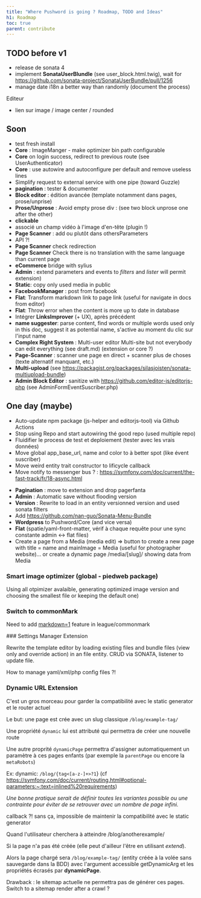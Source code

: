 ```yaml
---
title: "Where Pushword is going ? Roadmap, TODO and Ideas"
h1: Roadmap
toc: true
parent: contribute
---
```


## TODO before v1

-   release de sonata 4
-   implement **SonataUserBlundle** (see user_block.html.twig), wait for https://github.com/sonata-project/SonataUserBundle/pull/1256
-   manage date i18n a better way than randomly (document the process)

Editeur

-   lien sur image / image center / rounded

## Soon

-   test fresh install
-   **Core** : ImageManger - make optimizer bin path configurable
-   **Core** on login success, redirect to previous route (see UserAuthenticator)
-   **Core** : use autowire and autoconfigure per default and remove useless lines
-   Simplify request to external service with one pipe (toward Guzzle)
-   **pagination** : tester & documenter
-   **Block editor** : édition avancée (template notamment dans pages, prose/unprise)
-   **Prose/Unprose** : Avoid empty prose div : (see two block unprose one after the other)
-   **clickable**
-   associé un champ vidéo à l'image d'en-tête (plugin !)
-   **Page Scanner** : add <!-- page-scanner-ignore: what to ignore --> ou plutôt dans othersParameters
-   API ?!
-   **Page Scanner** check redirection
-   **Page Scanner** Check there is no translation with the same language than current page
-   **eCommerce** bridge with sylius
-   **Admin** : extend parameters and events to _filters_ and _lister_ will permit extension)
-   **Static**: copy only used media in public
-   **FacebookManager** : post from facebook
-   **Flat**: Transform markdown link to page link (useful for navigate in docs from editor)
-   **Flat**: Throw error when the content is more up to date in database
-   Intégrer **LinksImprover** (+ UX), après précédent
-   **name suggester**: parse content, find words or multiple words used only in this doc, suggest it as potential name, s'active au moment du clic sur l'input name
-   **Complex Right System** : Multi-user editor Multi-site but not everybody can edit everything (see draft.md) (extension or core ?)
-   **Page-Scanner** : scanner une page en direct + scanner plus de choses (texte alternatif manquant, etc.)
-   **Multi-upload** (see https://packagist.org/packages/silasjoisten/sonata-multiupload-bundle)
-   **Admin Block Editor** : sanitize with https://github.com/editor-js/editorjs-php (see AdminFormEventSuscriber.php)

## One day (maybe)

-   Auto-update npm package (js-helper and editorjs-tool) via Github Actions
-   Stop using Repo and start autowiring thé good repo (used multiple repo)
-   Fluidifier le process de test et deploiement (tester avec les vrais données)
-   Move global app_base_url, name and color to à better spot (like évent suscriber)
-   Move weird entity trait constructor to lificycle callback
-   Move notify to messenger bus ? : https://symfony.com/doc/current/the-fast-track/fr/18-async.html

*   **Pagination** : move to extension and drop pagerfanta
*   **Admin** : Automatic save without flooding version
*   **Version** : Rewrite to load in an entity versionned version and used sonata filters
*   Add https://github.com/nan-guo/Sonata-Menu-Bundle
*   **Wordpress** to Pushword/Core (and vice versa)
*   **Flat** (spatie/yaml-front-matter, vérif à chaque requête pour une sync constante admin <-> flat files)
*   Create a page from a Media (media edit) => button to create a new page with title = name and mainImage = Media
    (useful for photographer website)... or create a dynamic page /media/[slug]/ showing data from Media

### Smart image optimizer (global - piedweb package)

Using all otpimizer avalaible, generating optimized image version and choosing the smallest file or keeping the default one)

### Switch to commonMark

Need to add [markdown=1](https://spec.commonmark.org/0.29/#example-158:~:text=markdown%3D1) feature in league/commonmark

### Settings Manager <smal>Extension</smal>

Rewrite the template editor by loading existing files and bundle files (view only and override action) in an file entity. CRUD via SONATA, listener to update file.

How to manage yaml/xml/php config files ?!

### Dynamic URL <smal>Extension</smal>

C'est un gros morceau pour garder la compatibilité avec le static generator et le router actuel

Le but: une page est crée avec un slug classique `/blog/example-tag/`

Une propriété `dynamic` lui est attributé qui permettra de créer une nouvelle route

Une autre proprité `dynamicPage` permettra d'assigner automatiquement un paramètre à ces pages enfants
(par exemple la `parentPage` ou encore la `metaRobots`)

Ex: dynamic: `/blog/{tag<[a-z-]+>?1`} (cf https://symfony.com/doc/current/routing.html#optional-parameters:~:text=inlined%20requirements)

_Une bonne pratique serait de définir toutes les variantes possible ou une contrainte pour éviter de se retrouver avec un nombre de page infini._

callback ?! sans ça, impossible de maintenir la compatibilité avec le static generator

Quand l'utilisateur cherchera à atteindre /blog/anotherexample/

Si la page n'a pas été créée (elle peut d'ailleur l'être en utilisant _extend_).

Alors la page chargé sera `/blog/example-tag/` (entity créée à la volée sans sauvegarde dans la BDD)
avec l'argument accessible getDynamicArg et les propriétés écrasés par **dynamicPage**.

Drawback : le sitemap actuelle ne permettra pas de générer ces pages. Switch to a sitemap render after a crawl ?
